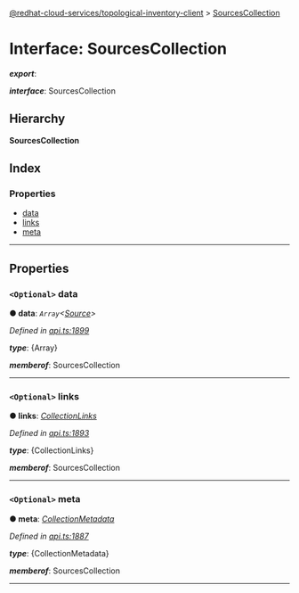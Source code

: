 [@redhat-cloud-services/topological-inventory-client](../README.md) > [SourcesCollection](../interfaces/sourcescollection.md)

# Interface: SourcesCollection

*__export__*: 

*__interface__*: SourcesCollection

## Hierarchy

**SourcesCollection**

## Index

### Properties

* [data](sourcescollection.md#data)
* [links](sourcescollection.md#links)
* [meta](sourcescollection.md#meta)

---

## Properties

<a id="data"></a>

### `<Optional>` data

**● data**: *`Array`<[Source](source.md)>*

*Defined in [api.ts:1899](https://github.com/RedHatInsights/javascript-clients/blob/master/packages/topological-inventory/api.ts#L1899)*

*__type__*: {Array}

*__memberof__*: SourcesCollection

___
<a id="links"></a>

### `<Optional>` links

**● links**: *[CollectionLinks](collectionlinks.md)*

*Defined in [api.ts:1893](https://github.com/RedHatInsights/javascript-clients/blob/master/packages/topological-inventory/api.ts#L1893)*

*__type__*: {CollectionLinks}

*__memberof__*: SourcesCollection

___
<a id="meta"></a>

### `<Optional>` meta

**● meta**: *[CollectionMetadata](collectionmetadata.md)*

*Defined in [api.ts:1887](https://github.com/RedHatInsights/javascript-clients/blob/master/packages/topological-inventory/api.ts#L1887)*

*__type__*: {CollectionMetadata}

*__memberof__*: SourcesCollection

___

